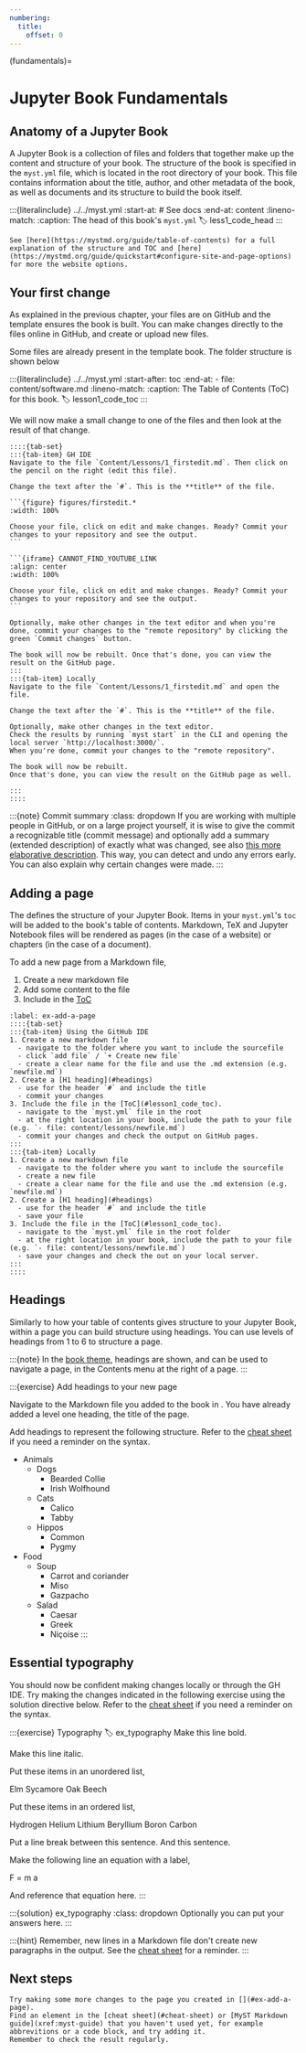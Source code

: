 ```yaml
---
numbering:
  title:
    offset: 0
---
```

(fundamentals)=
# Jupyter Book Fundamentals

## Anatomy of a Jupyter Book

A Jupyter Book is a collection of files and folders that together make up the content and structure of your book.
The structure of the book is specified in the `myst.yml` file, which is located in the root directory of your book.
This file contains information about the title, author, and other metadata of the book, as well as documents and its structure to build the book itself.

:::{literalinclude} ../../myst.yml
:start-at: # See docs
:end-at: content
:lineno-match:
:caption: The head of this book's `myst.yml`
:label: less1_code_head
:::


```{tip} Official documentation
See [here](https://mystmd.org/guide/table-of-contents) for a full explanation of the structure and TOC and [here](https://mystmd.org/guide/quickstart#configure-site-and-page-options) for more the website options.
```

## Your first change

As explained in the previous chapter, your files are on GitHub and the template ensures the book is built.
You can make changes directly to the files online in GitHub, and create or upload new files.

Some files are already present in the template book.
The folder structure is shown below

:::{literalinclude} ../../myst.yml
:start-after: toc
:end-at: - file: content/software.md
:lineno-match:
:caption: The Table of Contents (ToC) for this book.
:label: lesson1_code_toc
:::

We will now make a small change to one of the files and then look at the result of that change.

````{exercise} Your first change
::::{tab-set}
:::{tab-item} GH IDE
Navigate to the file `Content/Lessons/1_firstedit.md`. Then click on the pencil on the right (edit this file).

Change the text after the `#`. This is the **title** of the file.

```{figure} figures/firstedit.*
:width: 100%

Choose your file, click on edit and make changes. Ready? Commit your changes to your repository and see the output.
```

```{iframe} CANNOT_FIND_YOUTUBE_LINK
:align: center
:width: 100%

Choose your file, click on edit and make changes. Ready? Commit your changes to your repository and see the output.
```

Optionally, make other changes in the text editor and when you're done, commit your changes to the "remote repository" by clicking the green `Commit changes` button.

The book will now be rebuilt. Once that's done, you can view the result on the GitHub page.
:::
:::{tab-item} Locally
Navigate to the file `Content/Lessons/1_firstedit.md` and open the file.

Change the text after the `#`. This is the **title** of the file.

Optionally, make other changes in the text editor.
Check the results by running `myst start` in the CLI and opening the local server `http://localhost:3000/`.
When you're done, commit your changes to the "remote repository".

The book will now be rebuilt.
Once that's done, you can view the result on the GitHub page as well.

:::
::::
````

:::{note} Commit summary
:class: dropdown
If you are working with multiple people in GitHub, or on a large project yourself, it is wise to give the commit a recognizable title (commit message) and optionally add a summary (extended description) of exactly what was changed, see also [this more elaborative description](https://book.the-turing-way.org/collaboration/github-novice/github-novice-firststeps/#committing-or-saving-your-changes). 
This way, you can detect and undo any errors early. You can also explain why certain changes were made.
:::

## Adding a page

The [](xref:myst-guide/table-of-contents) defines the structure of your Jupyter Book.
Items in your `myst.yml`'s `toc` will be added to the book's table of contents.
Markdown, TeX and Jupyter Notebook files will be rendered as pages (in the case of a website) or chapters (in the case of a document).

To add a new page from a Markdown file,

1. Create a new markdown file
2. Add some content to the file
3. Include in the [ToC](#lesson1_code_toc)

```{exercise} Add a new page
:label: ex-add-a-page
::::{tab-set}
:::{tab-item} Using the GitHub IDE
1. Create a new markdown file
  - navigate to the folder where you want to include the sourcefile
  - click `add file` / `+ Create new file`
  - create a clear name for the file and use the .md extension (e.g. `newfile.md`)
2. Create a [H1 heading](#headings)
  - use for the header `#` and include the title
  - commit your changes
3. Include the file in the [ToC](#lesson1_code_toc).
  - navigate to the `myst.yml` file in the root
  - at the right location in your book, include the path to your file (e.g. `- file: content/lessons/newfile.md`)
  - commit your changes and check the output on GitHub pages.
:::
:::{tab-item} Locally
1. Create a new markdown file
  - navigate to the folder where you want to include the sourcefile
  - create a new file
  - create a clear name for the file and use the .md extension (e.g. `newfile.md`)
2. Create a [H1 heading](#headings)
  - use for the header `#` and include the title
  - save your file
3. Include the file in the [ToC](#lesson1_code_toc).
  - navigate to the `myst.yml` file in the root folder
  - at the right location in your book, include the path to your file (e.g. `- file: content/lessons/newfile.md`)
  - save your changes and check the out on your local server.
:::
::::
```

## Headings

Similarly to how your table of contents gives structure to your Jupyter Book,
within a page you can build structure using headings.
You can use levels of headings from 1 to 6 to structure a page.

:::{note}
In the [book theme](xref:myst-guide/website-templates#default-web-themes), headings are shown, and can be used to navigate a page, in the Contents menu at the right of a page.
:::

:::{exercise} Add headings to your new page

Navigate to the Markdown file you added to the book in [](#ex-add-a-page).
You have already added a level one heading, the title of the page.

Add headings to represent the following structure.
Refer to the [cheat sheet](#headings) if you need a reminder on the syntax.

- Animals
  - Dogs
    - Bearded Collie
    - Irish Wolfhound
  - Cats
    - Calico
    - Tabby
  - Hippos
    - Common
    - Pygmy
- Food
  - Soup
    - Carrot and coriander
    - Miso
    - Gazpacho
  - Salad
    - Caesar
    - Greek
    - Niçoise
:::

## Essential typography

You should now be confident making changes locally or through the GH IDE.
Try making the changes indicated in the following exercise using the solution directive below.
Refer to the [cheat sheet](#cheat-sheet) if you need a reminder on the syntax.

:::{exercise} Typography
:label: ex_typography
Make this line bold.

Make this line italic.

Put these items in an unordered list,

Elm
Sycamore
Oak
Beech

Put these items in an ordered list,

Hydrogen
Helium
Lithium
Beryllium
Boron
Carbon

Put a line break between this sentence. And this sentence.

Make the following line an equation with a label,

F = m a

And reference that equation here.
:::

:::{solution} ex_typography
:class: dropdown
Optionally you can put your answers here.
:::

:::{hint}
Remember, new lines in a Markdown file don't create new paragraphs in the output.
See the [cheat sheet](#line-breaks) for a reminder.
:::

## Next steps

```{exercise} Going further
Try making some more changes to the page you created in [](#ex-add-a-page).
Find an element in the [cheat sheet](#cheat-sheet) or [MyST Markdown guide](xref:myst-guide) that you haven't used yet, for example abbrevitions or a code block, and try adding it.
Remember to check the result regularly.
```
